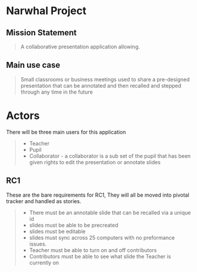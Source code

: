 # Narwhal Project

## Mission Statement

> A collaborative presentation application allowing.

## Main use case

> Small classrooms or business meetings used to share a pre-designed
> presentation that can be annotated and then recalled and stepped through
> any time in the future

# Actors

There will be three main users for this application

> - Teacher
> - Pupil
> - Collaborator - a collaborator is a sub set of the pupil that has been given rights to edit the presentation or annotate slides

## RC1

These are the bare requirements for RC1,  They will all be moved into pivotal tracker and handled as stories.

> - There must be an annotable slide that can be recalled via a unique id
> - slides must be able to be precreated
> - slides must be editable
> - slides must sync across 25 computers with no preformance issues.
> - Teacher must be able to turn on and off contributors
> - Contributors must be able to see what slide the Teacher is currently on